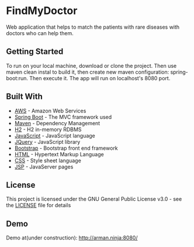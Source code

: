# FindMyDoctor

Web application that helps to match the patients with rare diseases with doctors who can help them.


## Getting Started

To run on your local machine, download or clone the project. Then use maven clean instal to build it, then create new maven configuration: spring-boot:run. Then execute it. The app will run on localhost's 8080 port.

## Built With
* [AWS](https://aws.amazon.com/) - Amazon Web Services
* [Spring Boot](http://spring.io/projects/spring-boot) - The MVC framework used
* [Maven](https://maven.apache.org/) - Dependency Management
* [H2](http://www.h2database.com/html/main.html) - H2 in-memory RDBMS
* [JavaScript](https://www.javascript.com/) - JavaScript language
* [JQuery](https://jquery.com/l) - JavaScript library
* [Bootstrap](http://getbootstrap.com/) - Bootstrap front end framework
* [HTML](https://en.wikipedia.org/wiki/HTML) - Hypertext Markup Language
* [CSS](https://en.wikipedia.org/wiki/Cascading_Style_Sheets) - Style sheet language
* [JSP](https://en.wikipedia.org/wiki/JavaServer_Pages) - JavaServer pages

## License

This project is licensed under the GNU General Public License v3.0 - see the [LICENSE](LICENSE) file for details

## Demo

Demo at(under construction):
http://arman.ninja:8080/
